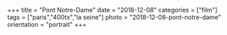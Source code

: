 +++
title = "Pont Notre-Dame"
date = "2018-12-08"
categories = ["film"]
tags = ["paris","400tx","la seine"]
photo = "2018-12-08-pont-notre-dame"
orientation = "portrait"
+++
